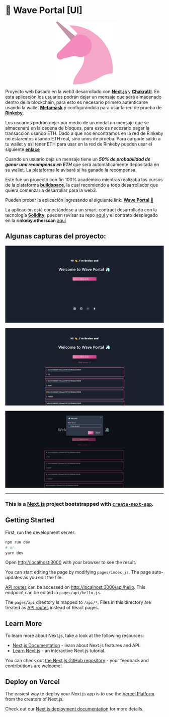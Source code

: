 # 🦄 Wave Portal [UI]

<p align="center" width="300">
   <img align="center" width="200" src="https://raw.githubusercontent.com/BraianVaylet/buildspace-wave-portal-ui/main/public/horn.png" />   
</p>

Proyecto web basado en la web3 desarrollado con **[Next.js](https://nextjs.org/)** y **[ChakraUI](https://chakra-ui.com/)**. En esta aplicación los usuarios podrán dejar un mensaje que será almacenado dentro de la blockchain, para esto es necesario primero autenticarse usando la wallet **[Metamask](https://metamask.io/)** y configurandola para usar la red de prueba de **[Rinkeby](https://www.rinkeby.io/#stats)**.

Los usuarios podrán dejar por medio de un modal un mensaje que se almacenará en la cadena de bloques, para esto es necesario pagar la transacción usando ETH. Dado a que nos encontramos en la red de Rinkeby no estaremos usando ETH real, sino unos de prueba. Para cargarle saldo a tu wallet y asi tener ETH para usar en la red de Rinkeby pueden usar el siguiente **[enlace](https://faucets.chain.link/rinkeby)**

Cuando un usuario deja un mensaje tiene un ***50% de probabilidad de ganar una recompensa en ETH*** que será automáticamente depositada en su wallet. La plataforma le avisará si ha ganado la recompensa.

Este fue un proyecto con fin 100% académico mientras realizaba los cursos de la plataforma **[buildspace](https://buildspace.so/)**, la cual recomiendo a todo desarrollador que quiera comenzar a desarrollar para la web3.

Pueden probar la aplicación ingresando al siguiente link: **[Wave Portal 🦄](https://buildspace-wave-portal-ui.vercel.app/)**

La aplicación está conectándose a un smart-contract desarrollado con la tecnología **[Solidity](https://solidity-es.readthedocs.io/es/latest/#)**, pueden revisar su repo [aquí](https://github.com/BraianVaylet/buildspace-wave-portal) y el contrato desplegado en la **rinkeby.etherscan** [aquí](https://rinkeby.etherscan.io/address/0xef10AE1B845aEC9251c19cc5af7d4dda7424F52D)

## Algunas capturas del proyecto:

![screenshot#1](https://raw.githubusercontent.com/BraianVaylet/buildspace-wave-portal-ui/main/screenshot/1.png)

![screenshot#2](https://raw.githubusercontent.com/BraianVaylet/buildspace-wave-portal-ui/main/screenshot/2.png)

![screenshot#3](https://raw.githubusercontent.com/BraianVaylet/buildspace-wave-portal-ui/main/screenshot/3.png)

---

### This is a [Next.js](https://nextjs.org/) project bootstrapped with [`create-next-app`](https://github.com/vercel/next.js/tree/canary/packages/create-next-app).

## Getting Started

First, run the development server:

```bash
npm run dev
# or
yarn dev
```

Open [http://localhost:3000](http://localhost:3000) with your browser to see the result.

You can start editing the page by modifying `pages/index.js`. The page auto-updates as you edit the file.

[API routes](https://nextjs.org/docs/api-routes/introduction) can be accessed on [http://localhost:3000/api/hello](http://localhost:3000/api/hello). This endpoint can be edited in `pages/api/hello.js`.

The `pages/api` directory is mapped to `/api/*`. Files in this directory are treated as [API routes](https://nextjs.org/docs/api-routes/introduction) instead of React pages.

## Learn More

To learn more about Next.js, take a look at the following resources:

- [Next.js Documentation](https://nextjs.org/docs) - learn about Next.js features and API.
- [Learn Next.js](https://nextjs.org/learn) - an interactive Next.js tutorial.

You can check out [the Next.js GitHub repository](https://github.com/vercel/next.js/) - your feedback and contributions are welcome!

## Deploy on Vercel

The easiest way to deploy your Next.js app is to use the [Vercel Platform](https://vercel.com/new?utm_medium=default-template&filter=next.js&utm_source=create-next-app&utm_campaign=create-next-app-readme) from the creators of Next.js.

Check out our [Next.js deployment documentation](https://nextjs.org/docs/deployment) for more details.
